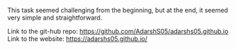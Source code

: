 This task seemed challenging from the beginning, but at the end, it seemed very simple and straightforward. 

Link to the git-hub repo: https://github.com/AdarshS05/adarshs05.github.io
Link to the website: https://adarshs05.github.io/
